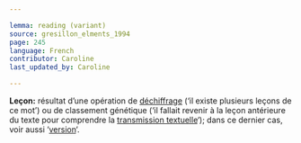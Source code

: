 ```yaml
---

lemma: reading (variant)
source: gresillon_elments_1994
page: 245
language: French
contributor: Caroline
last_updated_by: Caroline

---
```


**Leçon:** résultat d’une opération de [déchiffrage](deciphering.html) (‘il existe plusieurs leçons de ce mot’) ou de classement génétique (‘il fallait revenir à la leçon antérieure du texte pour comprendre la [transmission textuelle](textualTransmission.html)‘); dans ce dernier cas, voir aussi ‘[version](version)‘.
